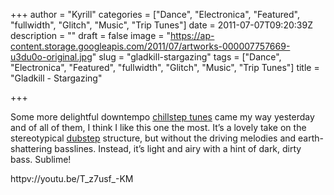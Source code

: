+++
author = "Kyrill"
categories = ["Dance", "Electronica", "Featured", "fullwidth", "Glitch", "Music", "Trip Tunes"]
date = 2011-07-07T09:20:39Z
description = ""
draft = false
image = "https://ap-content.storage.googleapis.com/2011/07/artworks-000007757669-u3du0o-original.jpg"
slug = "gladkill-stargazing"
tags = ["Dance", "Electronica", "Featured", "fullwidth", "Glitch", "Music", "Trip Tunes"]
title = "Gladkill - Stargazing"

+++


Some more delightful downtempo [chillstep tunes](https://antisp.in/blog/music/chillstep/ "Chillstep") came my way yesterday and of all of them, I think I like this one the most. It’s a lovely take on the stereotypical [dubstep](https://antisp.in/blog/music/dcarl/ "DCarls") structure, but without the driving melodies and earth-shattering basslines. Instead, it’s light and airy with a hint of dark, dirty bass. Sublime!

httpv://youtu.be/T_z7usf_-KM


